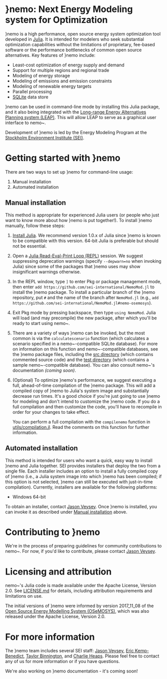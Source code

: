 # }nemo: Next Energy Modeling system for Optimization

}nemo is a high performance, open source energy system optimization tool developed in [Julia](https://julialang.org/).  It is intended for modelers who seek substantial optimization capabilities without the limitations of proprietary, fee-based software or the performance bottlenecks of common open source alternatives. Key features of }nemo include:

- Least-cost optimization of energy supply and demand
- Support for multiple regions and regional trade
- Modeling of energy storage
- Modeling of emissions and emission constraints
- Modeling of renewable energy targets
- Parallel processing
- [SQLite](https://www.sqlite.org/) data store

}nemo can be used in command-line mode by installing this Julia package, and it also being integrated with the [Long-range Energy Alternatives Planning system (LEAP)](https://www.energycommunity.org/). This will allow LEAP to serve as a graphical user interface to nemo~.

Development of }nemo is led by the Energy Modeling Program at the [Stockholm Environment Institute (SEI)](https://www.sei.org/).

# Getting started with }nemo

There are two ways to set up }nemo for command-line usage:

1. Manual installation
2. Automated installation

## Manual installation

This method is appropriate for experienced Julia users (or people who just want to know more about how }nemo is put together!). To install }nemo manually, follow these steps:

1. [Install Julia](https://julialang.org/downloads/). We recommend version 1.0.x of Julia since }nemo is known to be compatible with this version. 64-bit Julia is preferable but should not be essential.

2. Open a [Julia Read-Eval-Print Loop (REPL)](https://docs.julialang.org/en/v1/stdlib/REPL/#The-Julia-REPL-1) session. We suggest suppressing deprecation warnings (specify `--depwarn=no` when invoking Julia) since some of the packages that }nemo uses may show insignificant warnings otherwise.

3. In the REPL window, type `]` to enter Pkg or package management mode, then enter `add https://github.com/sei-international/NemoMod.jl` to install the }nemo package. To install a particular branch of the }nemo repository, put `#` and the name of the branch after `NemoMod.jl` (e.g., `add https://github.com/sei-international/NemoMod.jl#nemo-osemosys`).

4. Exit Pkg mode by pressing backspace, then type `using NemoMod`. Julia will load (and may precompile) the new package, after which you'll be ready to start using nemo~.

5. There are a variety of ways }nemo can be invoked, but the most common is via the `calculatescenario` function (which calculates a scenario specified in a nemo~-compatible SQLite database). For more on information on this function and nemo~-compatible databases, see the }nemo package files, including the [src directory](src) (which contains commented source code) and the [test directory](test) (which contains a sample nemo~-compatible database). You can also consult nemo~'s documentation *(coming soon)*.

6. (Optional) To optimize }nemo's performance, we suggest executing a full, ahead-of-time compilation of the }nemo package. This will add a compiled copy of }nemo to Julia's system image and substantially decrease run times. It's a good choice if you're just going to use }nemo for modeling and don't intend to customize the }nemo code. If you do a full compilation and then customize the code, you'll have to recompile in order for your changes to take effect.

	You can perform a full compilation with the `compilenemo` function in [utils/compilation.jl](utils/compilation.jl). Read the comments on this function for further information.

## Automated installation

This method is intended for users who want a quick, easy way to install }nemo and Julia together. SEI provides installers that deploy the two from a single file. Each installer includes an option to install a fully compiled copy of }nemo (i.e., a Julia system image into which }nemo has been compiled; if this option is not selected, }nemo can still be executed with just-in-time compilation). Currently, installers are available for the following platforms:

- Windows 64-bit

To obtain an installer, contact [Jason Veysey](https://www.sei.org/people/jason-veysey/). Once }nemo is installed, you can invoke it as described under [Manual installation](https://github.com/sei-international/NemoMod.jl/blob/master/README.md#manual-installation) above.

# Contributing to }nemo

We're in the process of preparing guidelines for community contributions to nemo~. For now, if you'd like to contribute, please contact [Jason Veysey](https://www.sei.org/people/jason-veysey/).

# Licensing and attribution

nemo~'s Julia code is made available under the Apache License, Version 2.0. See [LICENSE.md](LICENSE.md) for details, including attribution requirements and limitations on use.

The initial versions of }nemo were informed by version 2017_11_08 of the [Open Source Energy Modelling System (OSeMOSYS)](OSeMOSYS), which was also released under the Apache License, Version 2.0.

# For more information

The }nemo team includes several SEI staff: [Jason Veysey](https://www.sei.org/people/jason-veysey/), [Eric Kemp-Benedict](https://www.sei.org/people/eric-kemp-benedict/), [Taylor Binnington](https://www.sei.org/people/taylor-binnington/), and [Charlie Heaps](https://www.sei.org/people/charles-heaps/). Please feel free to contact any of us for more information or if you have questions.

We're also working on }nemo documentation - it's coming soon!
